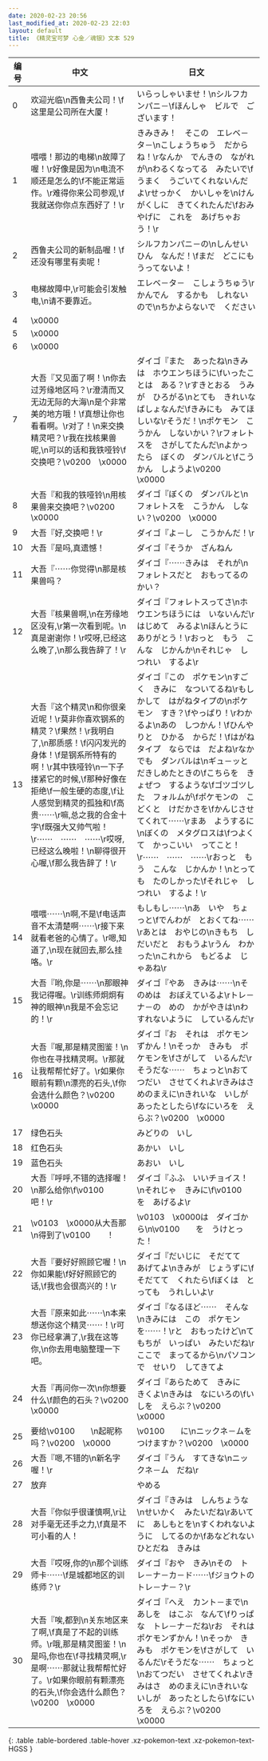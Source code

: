 ```yaml
---
date: 2020-02-23 20:56
last_modified_at: 2020-02-23 22:03
layout: default
title: 《精灵宝可梦 心金／魂银》文本 529
---
```

| 编号 | 中文 | 日文 |
| ---- | ---- | ---- |
| 0 | 欢迎光临\n西鲁夫公司！\f这里是公司所在大厦！ | いらっしゃいませ！\nシルフカンパニ－\fほんしゃ　ビルで　ございます！ |
| 1 | 喂喂！那边的电梯\n故障了喔！\r好像是因为\n电流不顺还是怎么的\f不能正常运作。\r难得你来公司参观,\f我就送你你点东西好了！\r | きみきみ！　そこの　エレベ－タ－\nこしょうちゅう　だからね！\rなんか　でんきの　ながれが\nわるくなってる　みたいで\fうまく　うごいてくれないんだよ\rせっかく　かいしゃを\nけんがくしに　きてくれたんだ\fおみやげに　これを　あげちゃおう！\r |
| 2 | 西鲁夫公司的新制品喔！\f还没有哪里有卖呢！ | シルフカンパニ－の\nしんせいひん　なんだ！\fまだ　どこにも　うってないよ！ |
| 3 | 电梯故障中,\r可能会引发触电,\n请不要靠近。 | エレベ－タ－　こしょうちゅう\rかんでん　するかも　しれないので\nちかよらないで　ください |
| 4 | \x0000 |  |
| 5 | \x0000 |  |
| 6 | \x0000 |  |
| 7 | 大吾『又见面了啊！\n你去过芳缘地区吗？\r澄清而又无边无际的大海\n是个非常美的地方哦！\f真想让你也看看啊。\r对了！\n来交换精灵吧？\r我在找核果兽呢,\n可以的话和我铁哑铃\f交换吧？\v0200　\x0000 | ダイゴ『また　あったね\nきみは　ホウエンちほうに\fいったことは　ある？\rすきとおる　うみが　ひろがる\nとても　きれいな　ばしょなんだ\fきみにも　みてほしいな\rそうだ！\nポケモン　こうかん　しないかい？\rフォレトスを　さがしてたんだ\nよかったら　ぼくの　ダンバルと\fこうかん　しようよ\v0200　\x0000 |
| 8 | 大吾『和我的铁哑铃\n用核果兽来交换吧？\v0200　\x0000 | ダイゴ『ぼくの　ダンバルと\nフォレトスを　こうかん　しない？\v0200　\x0000 |
| 9 | 大吾『好,交换吧！\r | ダイゴ『よ－し　こうかんだ！\r |
| 10 | 大吾『是吗,真遗憾！ | ダイゴ『そうか　ざんねん |
| 11 | 大吾『⋯⋯你觉得\n那是核果兽吗？ | ダイゴ『⋯⋯きみは　それが\nフォレトスだと　おもってるのかい？ |
| 12 | 大吾『核果兽啊,\n在芳缘地区没有,\r第一次看到呢。\n真是谢谢你！\r哎呀,已经这么晚了,\n那么我告辞了！\r | ダイゴ『フォレトスってさ\nホウエンちほうには　いないんだ\rはじめて　みるよ\nほんとうに　ありがとう！\rおっと　もう　こんな　じかんか\nそれじゃ　しつれい　するよ\r |
| 13 | 大吾『这个精灵\n和你很亲近呢！\r莫非你喜欢钢系的精灵？\f果然！\r我明白了,\n那质感！\f闪闪发光的身体！\f是钢系所特有的啊！\r其中铁哑铃\n一下子搂紧它的时候,\f那种好像在拒绝\f一般生硬的态度,\f让人感觉到精灵的孤独和\f高贵⋯⋯\r嘛,总之我的合金十字\f既强大又帅气啦！\r⋯⋯　⋯⋯　⋯⋯\r哎呀,已经这么晚啦！\n聊得很开心喔,\f那么我告辞了！\r | ダイゴ『この　ポケモン\nすごく　きみに　なついてるね\rもしかして　はがねタイプの\nポケモン　すき？\fやっぱり！\rわかるよ\nあの　しつかん！\fひんやりと　ひかる　からだ！\fはがねタイプ　ならでは　だよね\rなかでも　ダンバルは\nギュ－ッと　だきしめたときの\fこちらを　きょぜつ　するような\fゴツゴツした　フォルムが\fポケモンの　こどくと　けだかさを\fかんじさせてくれて⋯⋯\rまあ　ようするに\nぼくの　メタグロスは\fつよくて　かっこいい　ってこと！\r⋯⋯　⋯⋯　⋯⋯\rおっと　もう　こんな　じかんか！\nとっても　たのしかった\fそれじゃ　しつれい　するよ！\r |
| 14 | 喂喂⋯⋯\n啊,不是\f电话声音不太清楚啊⋯⋯\r接下来就看老爸的心情了。\r嗯,知道了,\n现在就回去,那么挂咯。\r | もしもし⋯⋯\nあ　いや　ちょっと\fでんわが　とおくてね⋯⋯\rあとは　おやじの\nきもち　しだいだと　おもうよ\rうん　わかった\nこれから　もどるよ　じゃあね\r |
| 15 | 大吾『哟,你是⋯⋯\n那眼神我记得喔。\r训练师炯炯有神的眼神\n我是不会忘记的！\r | ダイゴ『やあ　きみは⋯⋯\nそのめは　おぼえているよ\rトレ－ナ－の　めの　かがやきは\nわすれないように　しているんだ\r |
| 16 | 大吾『喔,那是精灵图鉴！\n你也在寻找精灵啊。\r那就让我帮帮忙好了。\r如果你眼前有颗\n漂亮的石头,\f你会选什么颜色？\v0200　\x0000 | ダイゴ『お　それは　ポケモンずかん！\nそっか　きみも　ポケモンを\fさがして　いるんだ\rそうだな⋯⋯　ちょっと\nおてつだい　させてくれよ\rきみはさ　めのまえに\nきれいな　いしが　あったとしたら\fなにいろを　えらぶ？\v0200　\x0000 |
| 17 | 绿色石头 | みどりの　いし |
| 18 | 红色石头 | あかい　いし |
| 19 | 蓝色石头 | あおい　いし |
| 20 | 大吾『呼呼,不错的选择喔！\n那么给你\f\v0100　　吧！\r | ダイゴ『ふふ　いいチョイス！\nそれじゃ　きみに\f\v0100　　を　あげるよ\r |
| 21 | \v0103　\x0000从大吾那\n得到了\v0100　　！ | \v0103　\x0000は　ダイゴから\n\v0100　　を　うけとった！ |
| 22 | 大吾『要好好照顾它喔！\n你如果能\f好好照顾它的话,\f我也会很高兴的！\r | ダイゴ『だいじに　そだてて　あげてよ\nきみが　じょうずに\fそだてて　くれたら\fぼくは　とっても　うれしいよ\r |
| 23 | 大吾『原来如此⋯⋯\n本来想送你这个精灵⋯⋯！\r可你已经拿满了,\r我在这等你,\n你去用电脑整理一下吧。 | ダイゴ『なるほど⋯⋯　そんな\nきみには　この　ポケモンを⋯⋯！\rと　おもったけど\nてもちが　いっぱい　みたいだね\rここで　まってるから\nパソコンで　せいり　してきてよ |
| 24 | 大吾『再问你一次\n你想要什么\f颜色的石头？\v0200　\x0000 | ダイゴ『あらためて　きみに　きくよ\nきみは　なにいろの\fいしを　えらぶ？\v0200　\x0000 |
| 25 | 要给\v0100　　\n起昵称吗？\v0200　\x0000 | \v0100　　に\nニックネ－ムを　つけますか？\v0200　\x0000 |
| 26 | 大吾『嗯,不错的\n新名字喔！\r | ダイゴ『うん　すてきな\nニックネ－ム　だね\r |
| 27 | 放弃 | やめる |
| 28 | 大吾『你似乎很谨慎啊,\r让对手毫无还手之力,\f真是不可小看的人！ | ダイゴ『きみは　しんちょうな\nせいかく　みたいだね\rあいてに　あしもとを\nすくわれないように　してるのか\fあなどれない　ひとだね　きみは |
| 29 | 大吾『哎呀,你的\n那个训练师卡⋯⋯\f是城都地区的训练师？\r | ダイゴ『おや　きみ\nその　トレ－ナ－カ－ド⋯⋯\fジョウトの　トレ－ナ－？\r |
| 30 | 大吾『唉,都到\n关东地区来了啊,\f真是了不起的训练师。\r哦,那是精灵图鉴！\n是吗,你也在\f寻找精灵啊,\r是啊⋯⋯那就让我帮帮忙好了。\r如果你眼前有颗漂亮的石头,\f你会选什么颜色？\v0200　\x0000 | ダイゴ『へえ　カント－まで\nあしを　はこぶ　なんて\fりっぱな　トレ－ナ－だね\rお　それは　ポケモンずかん！\nそっか　きみも　ポケモンを\fさがして　いるんだ\rそうだな⋯⋯　ちょっと\nおてつだい　させてくれよ\rきみはさ　めのまえに\nきれいな　いしが　あったとしたら\fなにいろを　えらぶ？\v0200　\x0000 |
{: .table .table-bordered .table-hover .xz-pokemon-text .xz-pokemon-text-HGSS }